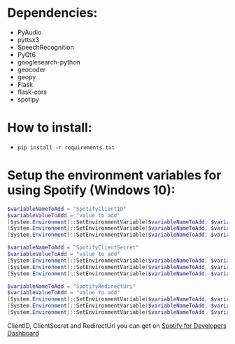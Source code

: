 # Dependencies:
* PyAudio
* pyttsx3
* SpeechRecognition
* PyQt6
* googlesearch-python
* geocoder 
* geopy
* Flask
* flask-cors
* spotipy

# How to install:
* `pip install -r requirements.txt`

# Setup the environment variables for using Spotify (Windows 10):
```PowerShell
$variableNameToAdd = "SpotifyClientID"
$variableValueToAdd = "value to add"
[System.Environment]::SetEnvironmentVariable($variableNameToAdd, $variableValueToAdd, [System.EnvironmentVariableTarget]::Machine)
[System.Environment]::SetEnvironmentVariable($variableNameToAdd, $variableValueToAdd, [System.EnvironmentVariableTarget]::Process)
[System.Environment]::SetEnvironmentVariable($variableNameToAdd, $variableValueToAdd, [System.EnvironmentVariableTarget]::User)

$variableNameToAdd = "SpotifyClientSecret"
$variableValueToAdd = "value to add"
[System.Environment]::SetEnvironmentVariable($variableNameToAdd, $variableValueToAdd, [System.EnvironmentVariableTarget]::Machine)
[System.Environment]::SetEnvironmentVariable($variableNameToAdd, $variableValueToAdd, [System.EnvironmentVariableTarget]::Process)
[System.Environment]::SetEnvironmentVariable($variableNameToAdd, $variableValueToAdd, [System.EnvironmentVariableTarget]::User)

$variableNameToAdd = "SpotifyRedirectUri"
$variableValueToAdd = "value to add"
[System.Environment]::SetEnvironmentVariable($variableNameToAdd, $variableValueToAdd, [System.EnvironmentVariableTarget]::Machine)
[System.Environment]::SetEnvironmentVariable($variableNameToAdd, $variableValueToAdd, [System.EnvironmentVariableTarget]::Process)
[System.Environment]::SetEnvironmentVariable($variableNameToAdd, $variableValueToAdd, [System.EnvironmentVariableTarget]::User)
```
ClientID, ClientSecret and RedirectUri you can get on [Spotify for Developers Dashboard](https://developer.spotify.com/dashboard)